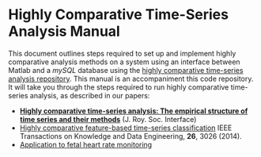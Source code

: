 # Highly Comparative Time-Series Analysis Manual

This document outlines steps required to set up and implement highly comparative analysis methods on a system using an interface between Matlab and a _mySQL_ database using the [highly comparative time-series analysis repository](https://github.com/SystemsAndSignalsGroup/hctsa).
This manual is an accompaniment this code repository.
It will take you through the steps required to run highly comparative time-series analysis, as described in our papers:

* [**Highly comparative time-series analysis: The empirical structure of time series and their methods**](http://rsif.royalsocietypublishing.org/content/10/83/20130048.full) (J. Roy. Soc. Interface)
* [Highly comparative feature-based time-series classification](http://ieeexplore.ieee.org/lpdocs/epic03/wrapper.htm?arnumber=6786425) IEEE Transactions on Knowledge and Data Engineering, **26**, 3026 (2014).
* [Application to fetal heart rate monitoring](http://ieeexplore.ieee.org/xpls/abs_all.jsp?arnumber=6346629)